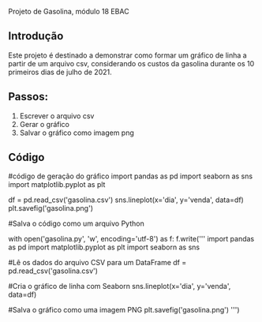 Projeto de Gasolina, módulo 18 EBAC

## Introdução
Este projeto é destinado a demonstrar como formar um gráfico de linha a partir de um arquivo csv, considerando os custos da gasolina durante os 10 primeiros dias de julho de 2021.

## Passos:

1. Escrever o arquivo csv
2. Gerar o gráfico
3. Salvar o gráfico como imagem png

## Código
#código de geração do gráfico 
import pandas as pd
import seaborn as sns
import matplotlib.pyplot as plt

df = pd.read_csv('gasolina.csv')
sns.lineplot(x='dia', y='venda', data=df)
plt.savefig('gasolina.png')

#Salva o código como um arquivo Python

with open('gasolina.py', 'w', encoding='utf-8') as f:
    f.write('''
import pandas as pd
import matplotlib.pyplot as plt
import seaborn as sns

#Lê os dados do arquivo CSV para um DataFrame
df = pd.read_csv('gasolina.csv')

#Cria o gráfico de linha com Seaborn
sns.lineplot(x='dia', y='venda', data=df)

#Salva o gráfico como uma imagem PNG
plt.savefig('gasolina.png')
''')
